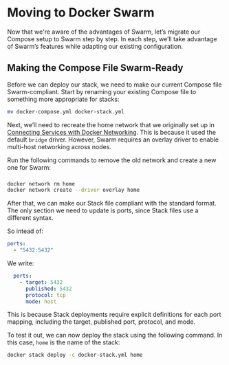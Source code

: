 # Moving to Docker Swarm

Now that we're aware of the advantages of Swarm, let’s migrate our Compose setup to Swarm step by step. In each step, we’ll take advantage of Swarm’s features while adapting our existing configuration.

## Making the Compose File Swarm-Ready
Before we can deploy our stack, we need to make our current Compose file Swarm-compliant.
Start by renaming your existing Compose file to something more appropriate for stacks:

```sh
mv docker-compose.yml docker-stack.yml
```

Next, we’ll need to recreate the home network that we originally set up in [Connecting Services with Docker Networking](./connecting-services.md). This is because it used the default `bridge` driver. However, Swarm requires an overlay driver to enable multi-host networking across nodes.

Run the following commands to remove the old network and create a new one for Swarm:
### 
```sh
docker network rm home
docker network create --driver overlay home
```

After that, we can make our Stack file compliant with the standard format. The only section we need to update is ports, since Stack files use a different syntax.

So intead of:
```yml
ports:
  - "5432:5432"
```

We write:
```yml
  ports:
    - target: 5432
      published: 5432
      protocol: tcp
      mode: host
```

This is because Stack deployments require explicit definitions for each port mapping, including the target, published port, protocol, and mode.

To test it out, we can now deploy the stack using the following command. In this case, `home` is the name of the stack:

```sh
docker stack deploy -c docker-stack.yml home
```

